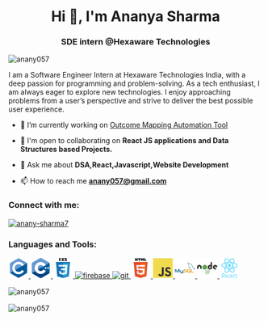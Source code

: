 <h1 align="center">Hi 👋, I'm Ananya Sharma</h1>
<h3 align="center">SDE intern @Hexaware Technologies</h3>

<p align="left"><img src="https://komarev.com/ghpvc/?username=anany057&label=Profile%20views&color=0e75b6&style=flat" alt="anany057" /> </p>
<p align="left">
I am a Software Engineer Intern at Hexaware Technologies India, with a deep passion for programming and problem-solving. As a tech enthusiast, I am always eager to explore new technologies. I enjoy approaching problems from a user’s perspective and strive to deliver the best possible user experience. </p>

- 🔭 I’m currently working on [Outcome Mapping Automation Tool](https://outcome-mapping-tool.vercel.app/#)

- 🤝 I'm open to collaborating on **React JS applications and Data Structures based Projects.**

- 💬 Ask me about **DSA,React,Javascript,Website Development**

- 📫 How to reach me **anany057@gmail.com**

<h3 align="left">Connect with me:</h3>
<p align="left">
<a href="https://linkedin.com/in/anany-sharma7" target="blank"><img align="center" src="https://raw.githubusercontent.com/rahuldkjain/github-profile-readme-generator/master/src/images/icons/Social/linked-in-alt.svg" alt="anany-sharma7" height="30" width="40" /></a>
</p>


<h3 align="left">Languages and Tools:</h3>
<p align="left"> <a href="https://www.cprogramming.com/" target="_blank" rel="noreferrer"> <img src="https://raw.githubusercontent.com/devicons/devicon/master/icons/c/c-original.svg" alt="c" width="40" height="40"/> </a> <a href="https://www.w3schools.com/cpp/" target="_blank" rel="noreferrer"> <img src="https://raw.githubusercontent.com/devicons/devicon/master/icons/cplusplus/cplusplus-original.svg" alt="cplusplus" width="40" height="40"/> </a> <a href="https://www.w3schools.com/css/" target="_blank" rel="noreferrer"> <img src="https://raw.githubusercontent.com/devicons/devicon/master/icons/css3/css3-original-wordmark.svg" alt="css3" width="40" height="40"/> </a> <a href="https://firebase.google.com/" target="_blank" rel="noreferrer"> <img src="https://www.vectorlogo.zone/logos/firebase/firebase-icon.svg" alt="firebase" width="40" height="40"/> </a> <a href="https://git-scm.com/" target="_blank" rel="noreferrer"> <img src="https://www.vectorlogo.zone/logos/git-scm/git-scm-icon.svg" alt="git" width="40" height="40"/> </a> <a href="https://www.w3.org/html/" target="_blank" rel="noreferrer"> <img src="https://raw.githubusercontent.com/devicons/devicon/master/icons/html5/html5-original-wordmark.svg" alt="html5" width="40" height="40"/> </a> <a href="https://developer.mozilla.org/en-US/docs/Web/JavaScript" target="_blank" rel="noreferrer"> <img src="https://raw.githubusercontent.com/devicons/devicon/master/icons/javascript/javascript-original.svg" alt="javascript" width="40" height="40"/> </a> <a href="https://www.mysql.com/" target="_blank" rel="noreferrer"> <img src="https://raw.githubusercontent.com/devicons/devicon/master/icons/mysql/mysql-original-wordmark.svg" alt="mysql" width="40" height="40"/> </a> <a href="https://nodejs.org" target="_blank" rel="noreferrer"> <img src="https://raw.githubusercontent.com/devicons/devicon/master/icons/nodejs/nodejs-original-wordmark.svg" alt="nodejs" width="40" height="40"/> </a> <a href="https://reactjs.org/" target="_blank" rel="noreferrer"> <img src="https://raw.githubusercontent.com/devicons/devicon/master/icons/react/react-original-wordmark.svg" alt="react" width="40" height="40"/> </a> </p>

<p><img align="center" src="https://github-readme-stats.vercel.app/api/top-langs?username=anany057&show_icons=true&locale=en&layout=compact" alt="anany057" /></p>

<p><img align="center" src="https://github-readme-streak-stats.herokuapp.com/?user=anany057&" alt="anany057" /></p>
